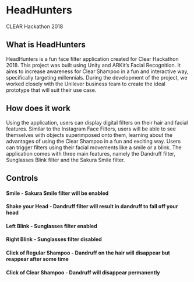# HeadHunters
CLEAR Hackathon 2018
## What is HeadHunters
HeadHunters is a fun face filter application created for Clear Hackathon 2018. This project was built using Unity and ARKit’s Facial Recognition. It aims to increase awareness for Clear Shampoo in a fun and interactive way, specifically targeting millennials. During the development of the project, we worked closely with the Unilever business team to create the ideal prototype that will suit their use case.

## How does it work
Using the application, users can display digital filters on their hair and facial features. Similar to the Instagram Face Filters, users will be able to see themselves with objects superimposed onto them, learning about the advantages of using the Clear Shampoo in a fun and exciting way. Users can trigger filters using their facial movements like a smile or a blink. The application comes with three main features, namely the Dandruff filter, Sunglasses Blink filter and the Sakura Smile filter.

## Controls
#### Smile - Sakura Smile filter will be enabled
#### Shake your Head - Dandruff filter will result in dandruff to fall off your head
#### Left Blink - Sunglasses filter enabled
#### Right Blink - Sunglasses filter disabled
#### Click of Regular Shampoo - Dandruff on the hair will disappear but reappear after some time
#### Click of Clear Shampoo - Dandruff will disappear permanently
